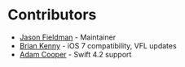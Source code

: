 # Contributors

* [Jason Fieldman](https://github.com/jmfieldman) - Maintainer
* [Brian Kenny](https://github.com/BrianKenny) - iOS 7 compatibility, VFL updates
* [Adam Cooper](https://github.com/AdamBCo) - Swift 4.2 support